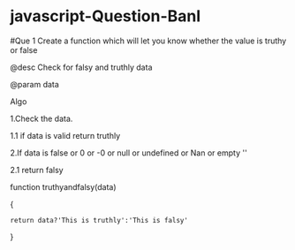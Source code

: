 # javascript-Question-Banl

#Que 1 Create a function which will let you know whether the value is truthy or false

@desc Check for falsy and truthly data

@param data

Algo

1.Check the data.

1.1 if data is valid return truthly

2.If data is false or 0 or -0 or null or undefined or Nan or empty ''

2.1 return falsy

function truthyandfalsy(data)

{
   
    return data?'This is truthly':'This is falsy'
    
}
